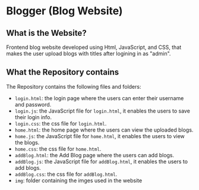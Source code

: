 # Blogger (Blog Website)
## What is the Website?
 Frontend blog website developed using Html, JavaScript, and CSS, that makes the user upload blogs with titles after logining in as "admin".
## What the Repository contains
The Repository contains the following files and folders:
- `login.html`: the login page where the users can enter their username and password.
- `login.js`: the JavaScript file for `login.html`, it enables the users to save their login info.
- `login.css`: the css file for `login.html`.
- `home.html`: the home page where the users can view the uploaded blogs.
- `home.js`: the JavaScript file for `home.html`, it enables the users to view the blogs.
- `home.css`: the css file for `home.html`.
- `addBlog.html`: the Add Blog page where the users can add blogs.
- `addBlog.js`: the JavaScript file for `addBlog.html`, it enables the users to add blogs.
- `addBlog.css`: the css file for `addBlog.html`.
- `img`: folder containing the imges used in the website
